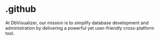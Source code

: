 # .github
At DbVisualizer, our mission is to simplify database development and administration by delivering a powerful yet user-friendly cross-platform tool.
